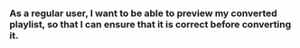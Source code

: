 ### As a regular user, I want to be able to preview my converted playlist, so that I can ensure that it is correct before converting it.
